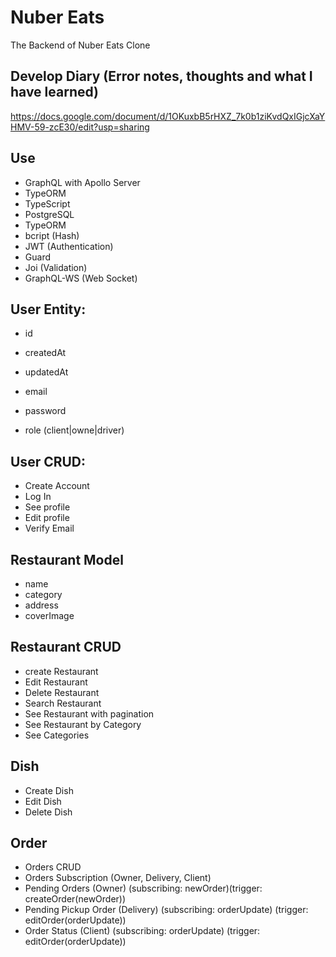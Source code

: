 # Nuber Eats

The Backend of Nuber Eats Clone

## Develop Diary (Error notes, thoughts and what I have learned)
https://docs.google.com/document/d/1OKuxbB5rHXZ_7k0b1ziKvdQxIGjcXaYHMV-59-zcE30/edit?usp=sharing

 ## Use
- GraphQL with Apollo Server
- TypeORM
- TypeScript 
- PostgreSQL
- TypeORM
- bcript (Hash)
- JWT (Authentication)
- Guard
- Joi (Validation)
- GraphQL-WS (Web Socket)


## User Entity:
- id
- createdAt
- updatedAt

- email
- password
- role (client|owne|driver)

## User CRUD:
- Create Account
- Log In
- See profile
- Edit profile
- Verify Email

## Restaurant Model
- name
- category
- address
- coverImage

## Restaurant CRUD
- create Restaurant
- Edit Restaurant
- Delete Restaurant
- Search Restaurant
- See Restaurant with pagination
- See Restaurant by Category
- See Categories

## Dish
- Create Dish
- Edit Dish
- Delete Dish

## Order
- Orders CRUD
- Orders Subscription (Owner, Delivery, Client)
 - Pending Orders (Owner) (subscribing: newOrder)(trigger: createOrder(newOrder))
 - Pending Pickup Order (Delivery) (subscribing: orderUpdate) (trigger: editOrder(orderUpdate))
 - Order Status (Client) (subscribing: orderUpdate) (trigger: editOrder(orderUpdate))

